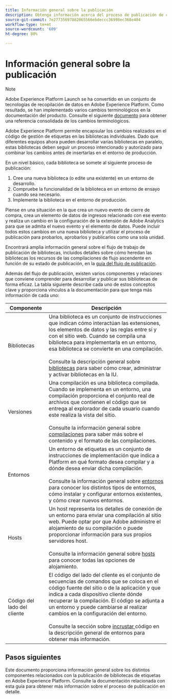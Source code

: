 ```yaml
---
title: Información general sobre la publicación
description: Obtenga información acerca del proceso de publicación de cambios en las bibliotecas de códigos de administración de etiquetas en Adobe Experience Platform.
source-git-commit: 7e27735697882065566ebdeccc36998ec368e404
workflow-type: tm+mt
source-wordcount: '609'
ht-degree: 80%

---
```


# Información general sobre la publicación

>[!NOTE]
>
>Adobe Experience Platform Launch se ha convertido en un conjunto de tecnologías de recopilación de datos en Adobe Experience Platform. Como resultado, se han implementado varios cambios terminológicos en la documentación del producto. Consulte el siguiente [documento](../../term-updates.md) para obtener una referencia consolidada de los cambios terminológicos.

Adobe Experience Platform permite encapsular los cambios realizados en el código de gestión de etiquetas en las bibliotecas individuales. Dado que diferentes equipos ahora pueden desarrollar varias bibliotecas en paralelo, estas bibliotecas deben seguir un proceso intencionado y autorizado para combinar los cambios antes de insertarlas en el entorno de producción.

En un nivel básico, cada biblioteca se somete al siguiente proceso de publicación:

1. Cree una nueva biblioteca (o edite una existente) en un entorno de desarrollo.
1. Compruebe la funcionalidad de la biblioteca en un entorno de ensayo cuando sea necesario.
1. Implemente la biblioteca en el entorno de producción.

Piense en una situación en la que crea un nuevo evento de cierre de compra, crea un elemento de datos de ingresos relacionado con ese evento y realiza un cambio en la configuración de la extensión de Adobe Analytics para que se admita el nuevo evento y el elemento de datos. Puede incluir todos estos cambios en una nueva biblioteca y utilizar el proceso de publicación para probarlos, aprobarlos y publicarlos como una sola unidad.

Encontrará amplia información general sobre el flujo de trabajo de publicación de bibliotecas, incluidos detalles sobre cómo heredan las bibliotecas los recursos de las compilaciones de flujo ascendente en función de su estado de publicación, en la [guía del flujo de publicación](./publishing-flow.md).

Además del flujo de publicación, existen varios componentes y relaciones que conviene comprender para desarrollar y publicar sus bibliotecas de forma eficaz. La tabla siguiente describe cada uno de estos conceptos clave y proporciona vínculos a la documentación para que tenga más información de cada uno:

| Componente | Descripción |
| --- | --- |
| Bibliotecas | Una biblioteca es un conjunto de instrucciones que indican cómo interactúan las extensiones, los elementos de datos y las reglas entre sí y con el sitio web. Cuando se compila una biblioteca para implementarla en un entorno, esa biblioteca se convierte en una compilación.<br><br>Consulte la descripción general sobre [bibliotecas](./libraries.md) para saber cómo crear, administrar y activar bibliotecas en la IU. |
| Versiones | Una compilación es una biblioteca compilada. Cuando se implementa en un entorno, una compilación proporciona el conjunto real de archivos que contienen el código que se entrega al explorador de cada usuario cuando este realiza la vista del sitio.<br><br>Consulte la información general sobre [compilaciones](./builds.md) para saber más sobre el contenido y el formato de las compilaciones. |
| Entornos | Un entorno de etiquetas es un conjunto de instrucciones de implementación que indica a Platform en qué formato desea compilar y a dónde desea enviar dicha compilación.<br><br>Consulte la información general sobre [entornos](./environments.md) para conocer los distintos tipos de entornos, cómo instalar y configurar entornos existentes, y cómo crear nuevos entornos. |
| Hosts | Un host representa los detalles de conexión de un entorno para enviar una compilación al sitio web. Puede optar por que Adobe administre el alojamiento de su compilación o puede proporcionar información para sus propios servidores host.<br><br>Consulte la información general sobre [hosts](./hosts/hosts-overview.md) para conocer todas las opciones de alojamiento. |
| Código del lado del cliente | El código del lado del cliente es el conjunto de secuencias de comandos que se coloca en el código fuente del sitio o de la aplicación y que indica a cada dispositivo cliente dónde recuperar la compilación. El código se adjunta a un entorno y puede cambiarse al realizar cambios en la configuración del entorno.<br><br>Consulte la sección sobre  [incrustar ](./environments.md#embed-code) código en la descripción general de entornos para obtener más información. |

## Pasos siguientes

Este documento proporciona información general sobre los distintos componentes relacionados con la publicación de bibliotecas de etiquetas en Adobe Experience Platform. Consulte la documentación relacionada con esta guía para obtener más información sobre el proceso de publicación en detalle.
